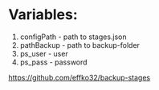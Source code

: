 # Variables:
1. configPath - path to stages.json
2. pathBackup - path to backup-folder
3. ps_user - user
4. ps_pass - password


https://github.com/effko32/backup-stages